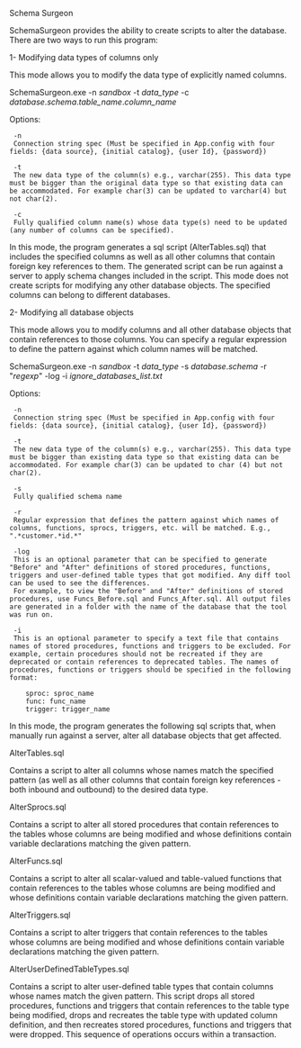 Schema Surgeon

SchemaSurgeon provides the ability to create scripts to alter the database. There are two ways to run this program:

1- Modifying data types of columns only

This mode allows you to modify the data type of explicitly named columns. 

SchemaSurgeon.exe -n *sandbox* -t *data_type* -c *database*.*schema*.*table_name*.*column_name*

   Options: 
   
     -n 
	 Connection string spec (Must be specified in App.config with four fields: {data source}, {initial catalog}, {user Id}, {password})
	 
	 -t 
	 The new data type of the column(s) e.g., varchar(255). This data type must be bigger than the original data type so that existing data can be accommodated. For example char(3) can be updated to varchar(4) but not char(2). 
	 
	 -c 
	 Fully qualified column name(s) whose data type(s) need to be updated (any number of columns can be specified).

In this mode, the program generates a sql script (AlterTables.sql) that includes the specified columns as well as all other columns that contain foreign key references to them. The generated script can be run against a server to apply schema changes included in the script. This mode does not create scripts for modifying any other database objects. The specified columns can belong to different databases.

2- Modifying all database objects

This mode allows you to modify columns and all other database objects that contain references to those columns. You can specify a regular expression to define the pattern against which column names will be matched.

SchemaSurgeon.exe -n *sandbox* -t *data_type* -s *database*.*schema* -r "*regexp*" -log -i *ignore_databases_list.txt*

Options: 

     -n 
	 Connection string spec (Must be specified in App.config with four fields: {data source}, {initial catalog}, {user Id}, {password})
	 
	 -t 
	 The new data type of the column(s) e.g., varchar(255). This data type must be bigger than existing data type so that existing data can be accommodated. For example char(3) can be updated to char (4) but not char(2). 
	 
	 -s 
	 Fully qualified schema name
	 
	 -r
	 Regular expression that defines the pattern against which names of columns, functions, sprocs, triggers, etc. will be matched. E.g., ".*customer.*id.*"
	 
	 -log  
	 This is an optional parameter that can be specified to generate "Before" and "After" definitions of stored procedures, functions, triggers and user-defined table types that got modified. Any diff tool can be used to see the differences. 
	 For example, to view the "Before" and "After" definitions of stored procedures, use Funcs_Before.sql and Funcs_After.sql. All output files are generated in a folder with the name of the database that the tool was run on.
	 
	 -i 
	 This is an optional parameter to specify a text file that contains names of stored procedures, functions and triggers to be excluded. For example, certain procedures should not be recreated if they are deprecated or contain references to deprecated tables. The names of procedures, functions or triggers should be specified in the following format:

		sproc: sproc_name
		func: func_name
		trigger: trigger_name

In this mode, the program generates the following sql scripts that, when manually run against a server, alter all database objects that get affected. 

AlterTables.sql 

Contains a script to alter all columns whose names match the specified pattern (as well as all other columns that contain foreign key references - both inbound and outbound) to the desired data type.

AlterSprocs.sql 

Contains a script to alter all stored procedures that contain references to the tables whose columns are being modified and whose definitions contain variable declarations matching the given pattern. 

AlterFuncs.sql

Contains a script to alter all scalar-valued and table-valued functions that contain references to the tables whose columns are being modified and whose definitions contain variable declarations matching the given pattern. 
 
AlterTriggers.sql

Contains a script to alter triggers that contain references to the tables whose columns are being modified and whose definitions contain variable declarations matching the given pattern. 

AlterUserDefinedTableTypes.sql

Contains a script to alter user-defined table types that contain columns whose names match the given pattern. This script drops all stored procedures, functions and triggers that contain references to the table type being modified, drops and recreates the table type with updated column definition, and then recreates stored procedures, functions and triggers that were dropped. This sequence of operations occurs within a transaction.


